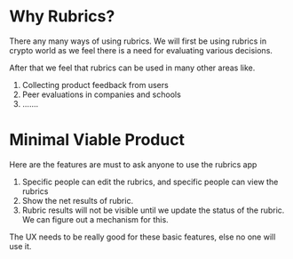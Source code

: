 # Why Rubrics?

There any many ways of using rubrics. We will first be using rubrics in crypto world as we feel there is a need
for evaluating various decisions. 

After that we feel that rubrics can be used in many other areas like.
1. Collecting product feedback from users
2. Peer evaluations in companies and schools
3. .......

# Minimal Viable Product
Here are the features are must to ask anyone to use the rubrics app

1. Specific people can edit the rubrics, and specific people can view the rubrics
2. Show the net results of rubric.
3. Rubric results will not be  visible until we update the status of the rubric. We can figure out a mechanism for this.

The UX needs to be really good for these basic features, else no one will use it.


